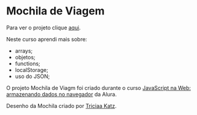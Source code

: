 # Mochila de Viagem

Para ver o projeto clique [aqui](https://brunosabbagmachado.github.io/alura-mochila/).

Neste curso aprendi mais sobre:
- arrays;
- objetos;
- functions;
- localStorage;
- uso do JSON;

O projeto Mochila de Viagm foi criado durante o curso [JavaScript na Web: armazenando dados no navegador](https://cursos.alura.com.br/course/javascript-web-armazenando-dados-navegador) da Alura.

Desenho da Mochila criado por [Triciaa Katz](https://codepen.io/triciaakatz).
